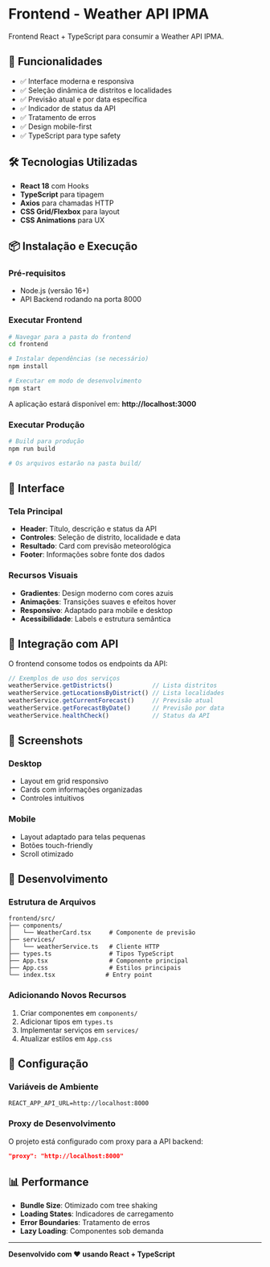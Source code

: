 # Frontend - Weather API IPMA

Frontend React + TypeScript para consumir a Weather API IPMA.

## 🚀 Funcionalidades

- ✅ Interface moderna e responsiva
- ✅ Seleção dinâmica de distritos e localidades
- ✅ Previsão atual e por data específica
- ✅ Indicador de status da API
- ✅ Tratamento de erros
- ✅ Design mobile-first
- ✅ TypeScript para type safety

## 🛠️ Tecnologias Utilizadas

- **React 18** com Hooks
- **TypeScript** para tipagem
- **Axios** para chamadas HTTP
- **CSS Grid/Flexbox** para layout
- **CSS Animations** para UX

## 📦 Instalação e Execução

### Pré-requisitos
- Node.js (versão 16+)
- API Backend rodando na porta 8000

### Executar Frontend

```bash
# Navegar para a pasta do frontend
cd frontend

# Instalar dependências (se necessário)
npm install

# Executar em modo de desenvolvimento
npm start
```

A aplicação estará disponível em: **http://localhost:3000**

### Executar Produção

```bash
# Build para produção
npm run build

# Os arquivos estarão na pasta build/
```

## 🎨 Interface

### Tela Principal
- **Header**: Título, descrição e status da API
- **Controles**: Seleção de distrito, localidade e data
- **Resultado**: Card com previsão meteorológica
- **Footer**: Informações sobre fonte dos dados

### Recursos Visuais
- **Gradientes**: Design moderno com cores azuis
- **Animações**: Transições suaves e efeitos hover
- **Responsivo**: Adaptado para mobile e desktop
- **Acessibilidade**: Labels e estrutura semântica

## 🔌 Integração com API

O frontend consome todos os endpoints da API:

```typescript
// Exemplos de uso dos serviços
weatherService.getDistricts()           // Lista distritos
weatherService.getLocationsByDistrict() // Lista localidades
weatherService.getCurrentForecast()     // Previsão atual
weatherService.getForecastByDate()      // Previsão por data
weatherService.healthCheck()            // Status da API
```

## 📱 Screenshots

### Desktop
- Layout em grid responsivo
- Cards com informações organizadas
- Controles intuitivos

### Mobile
- Layout adaptado para telas pequenas
- Botões touch-friendly
- Scroll otimizado

## 🧪 Desenvolvimento

### Estrutura de Arquivos
```
frontend/src/
├── components/
│   └── WeatherCard.tsx     # Componente de previsão
├── services/
│   └── weatherService.ts   # Cliente HTTP
├── types.ts                # Tipos TypeScript
├── App.tsx                 # Componente principal
├── App.css                 # Estilos principais
└── index.tsx              # Entry point
```

### Adicionando Novos Recursos
1. Criar componentes em `components/`
2. Adicionar tipos em `types.ts`
3. Implementar serviços em `services/`
4. Atualizar estilos em `App.css`

## 🔧 Configuração

### Variáveis de Ambiente
```env
REACT_APP_API_URL=http://localhost:8000
```

### Proxy de Desenvolvimento
O projeto está configurado com proxy para a API backend:
```json
"proxy": "http://localhost:8000"
```

## 📊 Performance

- **Bundle Size**: Otimizado com tree shaking
- **Loading States**: Indicadores de carregamento
- **Error Boundaries**: Tratamento de erros
- **Lazy Loading**: Componentes sob demanda

---

**Desenvolvido com ❤️ usando React + TypeScript**

